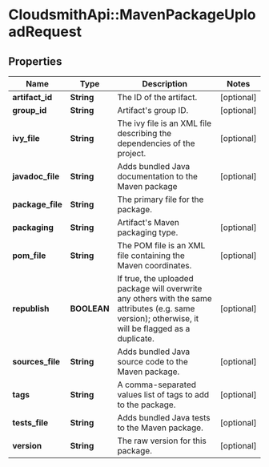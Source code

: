 # CloudsmithApi::MavenPackageUploadRequest

## Properties
Name | Type | Description | Notes
------------ | ------------- | ------------- | -------------
**artifact_id** | **String** | The ID of the artifact. | [optional] 
**group_id** | **String** | Artifact&#39;s group ID. | [optional] 
**ivy_file** | **String** | The ivy file is an XML file describing the dependencies of the project. | [optional] 
**javadoc_file** | **String** | Adds bundled Java documentation to the Maven package | [optional] 
**package_file** | **String** | The primary file for the package. | 
**packaging** | **String** | Artifact&#39;s Maven packaging type. | [optional] 
**pom_file** | **String** | The POM file is an XML file containing the Maven coordinates. | [optional] 
**republish** | **BOOLEAN** | If true, the uploaded package will overwrite any others with the same attributes (e.g. same version); otherwise, it will be flagged as a duplicate. | [optional] 
**sources_file** | **String** | Adds bundled Java source code to the Maven package. | [optional] 
**tags** | **String** | A comma-separated values list of tags to add to the package. | [optional] 
**tests_file** | **String** | Adds bundled Java tests to the Maven package. | [optional] 
**version** | **String** | The raw version for this package. | [optional] 


